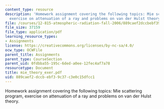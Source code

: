```yaml
---
content_type: resource
description: 'Homework assignment covering the following topics: Mie scattering program,
  exercise on attenuation of a ray and problems on van der Hulst theory.'
file: /courses/12-815-atmospheric-radiation-fall-2006/889caef2dccbebf39c37c3e0c15dfcc1_mie_theory_exer.pdf
file_size: 37159
file_type: application/pdf
learning_resource_types:
- Assignments
license: https://creativecommons.org/licenses/by-nc-sa/4.0/
ocw_type: OCWFile
parent_title: Assignments
parent_type: CourseSection
parent_uid: 0fdbba55-195c-6ded-a0ee-12fec4af7a78
resourcetype: Document
title: mie_theory_exer.pdf
uid: 889caef2-dccb-ebf3-9c37-c3e0c15dfcc1
---
```

Homework assignment covering the following topics: Mie scattering program, exercise on attenuation of a ray and problems on van der Hulst theory.